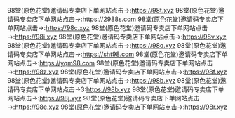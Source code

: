 98堂(原色花堂)邀请码专卖店下单网站点击→:https://98t.xyz 
98堂(原色花堂)邀请码专卖店下单网站点击→:https://2988s.com 
98堂(原色花堂)邀请码专卖店下单网站点击→:https://98c.xyz
98堂(原色花堂)邀请码专卖店下单网站点击→:https://98i.xyz 
98堂(原色花堂)邀请码专卖店下单网站点击→:https://98v.xyz 
98堂(原色花堂)邀请码专卖店下单网站点击→:https://98o.xyz 
98堂(原色花堂)邀请码专卖店下单网站点击→:https://sht98.com
98堂(原色花堂)邀请码专卖店下单网站点击→:https://yqm98.com 
98堂(原色花堂)邀请码专卖店下单网站点击→:https://98z.xyz 
98堂(原色花堂)邀请码专卖店下单网站点击→:https://98f.xyz 
98堂(原色花堂)邀请码专卖店下单网站点击→:https://98b.xyz 
98堂(原色花堂)邀请码专卖店下单网站点击→3:https://98b.xyz 
98堂(原色花堂)邀请码专卖店下单网站点击→:https://98j.xyz
98堂(原色花堂)邀请码专卖店下单网站点击→:https://98e.xyz 
98堂(原色花堂)邀请码专卖店下单网站点击→:https://98r.xyz 
